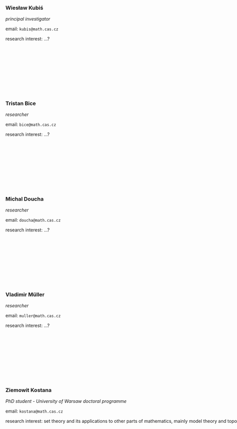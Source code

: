 <style>
.team {
	display: grid;
	grid-template-rows: 30vmin 30vmin 30vmin 30vmin 30vmin;
	grid-template-columns: 20vmax 20vmax;
	grid-template-areas:
	"wieslaw wieslaw-foto"
	"tristan tristan-foto"
	"doucha doucha-foto"
	"muler muler-foto"
	"ziemowit ziemowit-foto";
	grid-gap: 10px;
	grid-column-gap: 20vmax;
	padding: 10px;
}

.wieslaw { grid-area: wieslaw; }
.tristan { grid-area: tristan; }
.doucha { grid-area: doucha; }
.muler { grid-area: muler; }
.ziemowit { grid-area: ziemowit; }

.wieslaw-foto { grid-area: wieslaw-foto; }
.tristan-foto { grid-area: tristan-foto; }
.doucha-foto { grid-area: doucha-foto; }
.muler-foto { grid-area: muler-foto; }
.ziemowit-foto { grid-area: ziemowit-foto; }
</style>

<div class="team">
<div class="wieslaw">

### Wiesław Kubiś

*principal investigator*

email: `kubis@math.cas.cz`

research interest: ...?
</div>
<div class="tristan">

### Tristan Bice

*researcher*

email: `bice@math.cas.cz`

research interest: ...?
</div>
<div class="doucha">

### Michal Doucha
*researcher*

email: `doucha@math.cas.cz`

research interest: ...?
</div>
<div class="muler">

### Vladimir Müller
*researcher*

email: `muller@math.cas.cz`

research interest: ...?
</div>
<div class="ziemowit">

### Ziemowit Kostana
*PhD student - University of Warsaw doctoral programme*

email: `kostana@math.cas.cz`

research interest: set theory and its applications to other parts of mathematics, mainly model theory and topology
</div>

<div class="wieslaw-foto">
<img src="wieslaw-foto.jpg" height="100%">
</div>
<div class="tristan-foto">
</div>
<div class="doucha-foto">
</div>
<div class="muler-foto">
<a href="muler.jpg">
<img src="muler-foto.png" height="100%">
</a>
</div>
<div class="ziemowit-foto">
<a href="kostana.jpg">
<img src="kostana-foto.png" height="100%">
</a>
</div>
</div>
